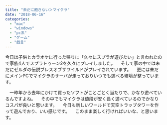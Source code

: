 ```yaml
---
title: "未だに飽きない＞マイクラ"
date: "2018-06-16"
categories: 
  - "mac"
  - "windows"
  - "pc系"
  - "ゲーム"
  - "戯言"
---
```


今日は子供とカラオケに行った帰りに「久々にスプラが遊びたい」と言われたので家族4人でスプラトゥーン2を久々にプレイしました。 　そして家の中では未だにゼルダの伝説ブレスオブザワイルドがプレイされています。 　更には未だにメインPCでマイクラのサーバが走っておりいつでも遊べる環境が整っています。

　一昨年から去年にかけて買ったソフトがことごとく当たりで、かなり遊べているんですよね。 　その中でもマイクラは値段が安く長く遊べているのでかなりコスパが良いと思います。 　今日も新しいワールドで天空トラップタワーを作って遊んでおり、いい感じです。 　このまま楽しく行ければいいな、と思います。
